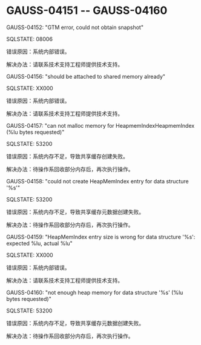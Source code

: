 # GAUSS-04151 -- GAUSS-04160<a name="ZH-CN_TOPIC_0302073234"></a>

GAUSS-04152: "GTM error, could not obtain snapshot"

SQLSTATE: 08006

错误原因：系统内部错误。

解决办法：请联系技术支持工程师提供技术支持。

GAUSS-04156: "should be attached to shared memory already"

SQLSTATE: XX000

错误原因：系统内部错误。

解决办法：请联系技术支持工程师提供技术支持。

GAUSS-04157: "can not malloc memory for HeapmemIndexHeapmemIndex \(%lu bytes requested\)"

SQLSTATE: 53200

错误原因：系统内存不足，导致共享缓存创建失败。

解决办法：待操作系回收部分内存后，再次执行操作。

GAUSS-04158: "could not create HeapMemIndex entry for data structure '%s'"

SQLSTATE: 53200

错误原因：系统内存不足，导致共享缓存元数据创建失败。

解决办法：待操作系回收部分内存后，再次执行操作。

GAUSS-04159: "HeapMemIndex entry size is wrong for data structure '%s': expected %lu, actual %lu"

SQLSTATE: XX000

错误原因：系统内部错误。

解决办法：请联系技术支持工程师提供技术支持。

GAUSS-04160: "not enough heap memory for data structure '%s' \(%lu bytes requested\)"

SQLSTATE: 53200

错误原因：系统内存不足，导致共享缓存元数据创建失败。

解决办法：待操作系回收部分内存后，再次执行操作。

